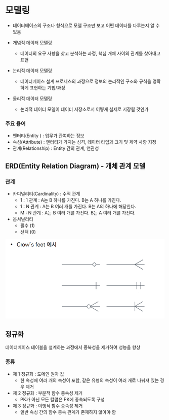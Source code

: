 # 모델링

- 데이터베이스의 구조나 형식으로 모델 구조만 보고 어떤 데이터를 다루는지 알 수 있음
- 개념적 데이터 모델링
  - 데이터의 요구 사항을 찾고 분석하는 과정, 핵심 개체 사이의 관계를 찾아내고 표현
- 논리적 데이터 모델링
  - 데이터베이스 설계 프로세스의 과정으로 정보의 논리적인 구조와 규칙을 명확하게 표현하는 기법/과정

- 물리적 데이터 모델링
  - 논리적 데이터 모델이 데이터 저장소로서 어떻게 실제로 저장될 것인가



### 주요 용어

- 엔터티(Entity ) : 업무가 관여하는 정보
- 속성(Attribute) : 엔터티가 가지는 성격, 데이터 타입과 크기 및 제약 사항 지정
- 관계(Relationship) : Entity 간의 관계, 연관성



## ERD(Entity Relation Diagram) - 개체 관계 모델

### 관계

- 카디널리티(Cardinality) : 수적 관계
  - 1 : 1 관계 : A는 B 하나를 가진다. B는 A 하나를 가진다.
  - 1 : N 관계 : A는 B 여러 개를 가진다. B는 A의 하나에 해당한다.
  - M : N 관계 : A는 B 여러 개를 가진다. B는 A 여러 개를 가진다.
- 옵셔널리티
  - 필수 (1)
  - 선택 (0)

![image-20220823140455662](%EB%AA%A8%EB%8D%B8%EB%A7%81.assets/image-20220823140455662.png)

## 정규화

데이터베이스 테이블을 설계하는 과정에서 중복성을 제거하여 성능을 향상

### 종류

- 제 1 정규화 : 도메인 원자 값
  - 한 속성에 여러 개의 속성이 포함, 같은 유형의 속성이 여러 개로 나눠져 있는 경우 제거
- 제 2 정규화 : 부분적 함수 종속성 제거
  - PK가 아닌 모든 칼럼은 PK에 종속되도록 구성
- 제 3 정규화 : 이행적 함수 종속성 제거
  - 일반 속성 간의 함수 종속 관계가 존재하지 않아야 함